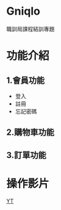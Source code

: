 # Gniqlo
職訓局課程結訓專題  
# 功能介紹
  ## 1.會員功能
   * 登入
   * 註冊
   * 忘記密碼

  ## 2.購物車功能

  ## 3.訂單功能
# 操作影片
[YT](https://www.youtube.com/watch?v=0V8mwalj3GU&ab_channel=%E4%B8%89%E5%85%83)
